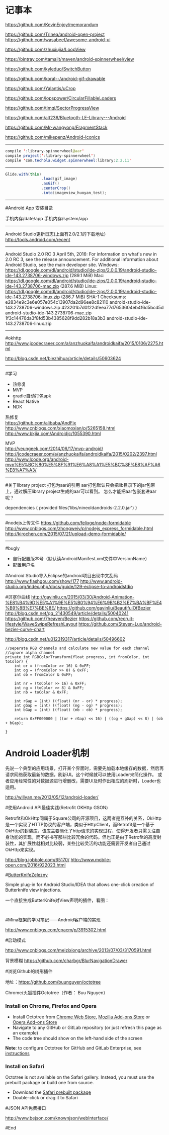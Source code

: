 # 记事本

https://github.com/KevinEnjoy/memorandum 

https://github.com/Trinea/android-open-project
https://github.com/wasabeef/awesome-android-ui

https://github.com/zhuxiujia/LoopView 

https://bintray.com/tamajit/maven/android-spinnerwheel/view

https://github.com/kyleduo/SwitchButton

https://github.com/koral--/android-gif-drawable

https://github.com/Yalantis/uCrop

https://github.com/lopspower/CircularFillableLoaders

https://github.com/timqi/SectorProgressView

https://github.com/alt236/Bluetooth-LE-Library---Android

https://github.com/Mr-wangyong/FragmentStack

https://github.com/mikepenz/Android-Iconics

--------

```java
compile ':library-spinnerwheel@aar' 
compile project(':library-spinnerwheel') 
compile 'com.techbla.widget.spinnerwheel:library:2.2.11' 
```
--------
```java
Glide.with(this)
		        .load(gif_image)
		        .asGif()
		        .centerCrop()
		        .into(imageview_huoyan_test);
```
--------

#Android App 安装目录

手机内存/date/app 
手机内存/system/app 

--------
Android Studio更新日志(上面有2.0/2.1的下载地址)
http://tools.android.com/recent

--------
Android Studio 2.0 RC 3
April 5th, 2016: For information on what's new in 2.0 RC 3, see the release announcement. For additional information about Android Studio, see the main developer site. 
Windows:  https://dl.google.com/dl/android/studio/ide-zips/2.0.0.19/android-studio-ide-143.2738706-windows.zip (289.1 MiB) 
Mac:  https://dl.google.com/dl/android/studio/ide-zips/2.0.0.19/android-studio-ide-143.2738706-mac.zip (287.6 MiB) 
Linux: https://dl.google.com/dl/android/studio/ide-zips/2.0.0.19/android-studio-ide-143.2738706-linux.zip (286.7 MiB) 
SHA-1 Checksums: 
e2834e9c3e6e057e054c13907da2d96ee8c82110 android-studio-ide-143.2738706-windows.zip 
423201b7d0f22dfeea77d7653604eb4f6d5bcd5d android-studio-ide-143.2738706-mac.zip 
1f3c14476da3f8fd53b4385628f9dd282b18a3b3 android-studio-ide-143.2738706-linux.zip 

--------
#okhttp 
http://www.jcodecraeer.com/a/anzhuokaifa/androidkaifa/2015/0106/2275.html 

http://blog.csdn.net/biezhihua/article/details/50603624 

--------

#学习

- 热修复 
- MVP 
- gradle自动打包apk 
- React Native 
- NDK 

热修复  
https://github.com/alibaba/AndFix 
http://www.cnblogs.com/xiaomoxian/p/5265158.html 
http://www.bkjia.com/Androidjc/1055390.html 
 
MVP  
http://yeungeek.com/2014/06/17/mvp-android/ 
http://jcodecraeer.com/a/anzhuokaifa/androidkaifa/2015/0202/2397.html 
http://www.lcode.org/android-mvp%E5%BC%80%E5%8F%91%E6%A8%A1%E5%BC%8F%E8%AF%A6%E8%A7%A3/ 

-----------


#关于library project 打包为aar的引用 
aar打包默认只会把lib目录下的jar包带上，通过解压library project生成的aar可以看到。 
怎么才能把aar包嵌套进aar呢？ 

dependencies {
    provided files('libs/nineoldandroids-2.2.0.jar')
}


---------------------
#nodejs上传文件
https://github.com/felixge/node-formidable
http://www.cnblogs.com/zhongweiv/p/nodejs_express_formidable.html
http://kirochen.com/2015/07/21/upload-demo-formidable/


---------------------
#bugly
- 自行配置版本号（默认读AndroidManifest.xml文件中VersionName）
- 配置用户名



#Android Studio导入Eclipse的android项目出现中文乱码 
http://www.flashgou.com/show/177 
http://www.android-studio.org/index.php/docs/guide/129-eclipse-to-androidstdio 


#贝塞尔曲线
http://gavinliu.cn/2015/03/30/Android-Animation-%E8%B4%9D%E5%A1%9E%E5%B0%94%E6%9B%B2%E7%BA%BF%E4%B9%8B%E7%BE%8E/
https://github.com/gavinliu/BeautifulOfBezier
http://blog.csdn.net/qq_21430549/article/details/50040241
https://github.com/7heaven/Bezier
https://github.com/recruit-lifestyle/WaveSwipeRefreshLayout
https://github.com/Steven-Luo/android-bezier-curve-chart

http://blog.csdn.net/u012319317/article/details/50496602


    //seperate RGB channels and calculate new value for each channel
    //ignore alpha channel
    private int RGBColorTransform(float progress, int fromColor, int toColor) {
        int or = (fromColor >> 16) & 0xFF;
        int og = (fromColor >> 8) & 0xFF;
        int ob = fromColor & 0xFF;

        int nr = (toColor >> 16) & 0xFF;
        int ng = (toColor >> 8) & 0xFF;
        int nb = toColor & 0xFF;

        int rGap = (int) ((float) (nr - or) * progress);
        int gGap = (int) ((float) (ng - og) * progress);
        int bGap = (int) ((float) (nb - ob) * progress);

        return 0xFF000000 | ((or + rGap) << 16) | ((og + gGap) << 8) | (ob + bGap);

    }




# Android Loader机制 
先说一个典型的应用场景，打开某个界面时，需要先加载本地缓存的数据，然后再请求网络获取最新的数据，刷新UI。这个时候就可以使用Loader来简化操作。
或者应用经常性的对数据源进行增删改，需要UI及时作出相应的刷新时，Loader也适用。

http://willyan.me/2013/05/12/android-loader/



#使用Android API最佳实践(Retrofit OKHttp GSON)

Retrofit和OkHttp同属于Square公司的开源项目，这两者是互补的关系，OkHttp是一个实现了HTTP协议的客户端，类似于HttpClient，而Retrofit是一个基于OkHttp的封装库，该库主要简化了http请求的实现过程，使得开发者只需关注自身功能的实现，而不必书写那些比较冗余的代码。但也正是由于Retrofit的高度封装性，其扩展性就相对比较弱，某些比较灵活的功能还需要开发者自己通过OkHttp来实现。

http://blog.jobbole.com/65170/
http://www.mobile-open.com/2016/922023.html


#<a href="https://github.com/avast/android-butterknife-zelezny">ButterKnifeZelezny</a>

Simple plug-in for Android Studio/IDEA that allows one-click creation of Butterknife view injections.

一个直接生成ButterKnife对View声明的插件，看图：

<p><a href="/avast/android-butterknife-zelezny/blob/master/img/zelezny_animated.gif" target="_blank"><img src="https://raw.githubusercontent.com/avast/android-butterknife-zelezny/master/img/zelezny_animated.gif" alt="" style="max-width:100%;"></a></p>

<p><a href="/avast/android-butterknife-zelezny/blob/master/img/zelezny_animated.gif" target="_blank"><img src="https://raw.githubusercontent.com/avast/android-butterknife-zelezny/master/img/butter_knife_zelezny_onclick_anim.gif" alt="" style="max-width:100%;"></a></p>


#Mina框架的学习笔记——Android客户端的实现

http://www.cnblogs.com/cpacm/p/3915302.html


#启动模式

http://www.cnblogs.com/meizixiong/archive/2013/07/03/3170591.html

背景模糊
https://github.com/charbgr/BlurNavigationDrawer


#浏览Github的树形插件

地址：https://github.com/buunguyen/octotree

Chrome/火狐插件Octotree（作者： Buu Nguyen）

### Install on Chrome, Firefox and Opera
* Install Octotree from [Chrome Web Store](https://chrome.google.com/webstore/detail/octotree/bkhaagjahfmjljalopjnoealnfndnagc), [Mozilla Add-ons Store](https://addons.mozilla.org/en-US/firefox/addon/octotree/) or [Opera Add-ons Store](https://addons.opera.com/en/extensions/details/octotree/)
* Navigate to any GitHub or GitLab repository (or just refresh this page as an example)
* The code tree should show on the left-hand side of the screen

__Note__: to configure Octotree for GitHub and GitLab Enterprise, see [instructions](#enterprise-urls)

### Install on Safari

Octotree is not available on the Safari gallery. Instead, you must use the prebuilt package or build one from source.

* Download the [Safari prebuilt package](https://github.com/buunguyen/octotree/blob/master/dist/safari.safariextz?raw=true)
* Double-click or drag it to Safari


#JSON API免费接口

http://www.bejson.com/knownjson/webInterface/



#End
